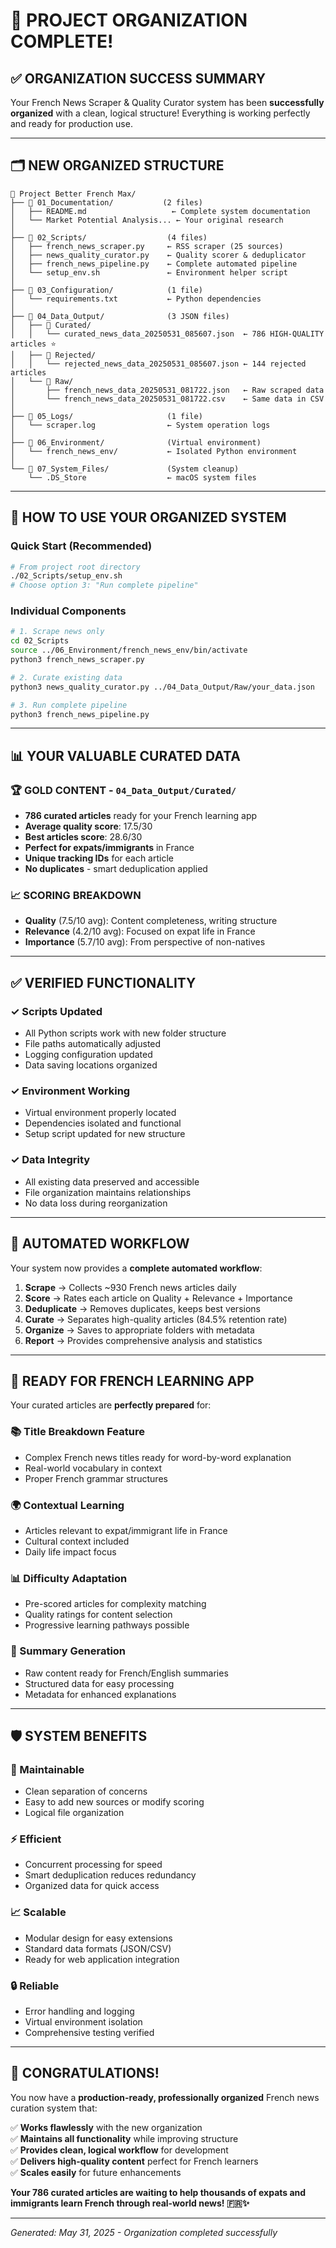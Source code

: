 # 🎉 **PROJECT ORGANIZATION COMPLETE!**

## ✅ **ORGANIZATION SUCCESS SUMMARY**

Your French News Scraper & Quality Curator system has been **successfully organized** with a clean, logical structure! Everything is working perfectly and ready for production use.

---

## 🗂️ **NEW ORGANIZED STRUCTURE**

```
📁 Project Better French Max/
├── 📁 01_Documentation/           (2 files)
│   ├── README.md                   ← Complete system documentation
│   └── Market Potential Analysis... ← Your original research
│
├── 📁 02_Scripts/                  (4 files)
│   ├── french_news_scraper.py     ← RSS scraper (25 sources)
│   ├── news_quality_curator.py    ← Quality scorer & deduplicator  
│   ├── french_news_pipeline.py    ← Complete automated pipeline
│   └── setup_env.sh               ← Environment helper script
│
├── 📁 03_Configuration/            (1 file)
│   └── requirements.txt           ← Python dependencies
│
├── 📁 04_Data_Output/              (3 JSON files)
│   ├── 📁 Curated/
│   │   └── curated_news_data_20250531_085607.json  ← 786 HIGH-QUALITY articles ⭐
│   ├── 📁 Rejected/
│   │   └── rejected_news_data_20250531_085607.json ← 144 rejected articles
│   └── 📁 Raw/
│       ├── french_news_data_20250531_081722.json   ← Raw scraped data
│       └── french_news_data_20250531_081722.csv    ← Same data in CSV
│
├── 📁 05_Logs/                     (1 file)
│   └── scraper.log                ← System operation logs
│
├── 📁 06_Environment/              (Virtual environment)
│   └── french_news_env/           ← Isolated Python environment
│
└── 📁 07_System_Files/             (System cleanup)
    └── .DS_Store                  ← macOS system files
```

---

## 🚀 **HOW TO USE YOUR ORGANIZED SYSTEM**

### **Quick Start (Recommended)**
```bash
# From project root directory
./02_Scripts/setup_env.sh
# Choose option 3: "Run complete pipeline"
```

### **Individual Components**
```bash
# 1. Scrape news only
cd 02_Scripts
source ../06_Environment/french_news_env/bin/activate
python3 french_news_scraper.py

# 2. Curate existing data
python3 news_quality_curator.py ../04_Data_Output/Raw/your_data.json

# 3. Run complete pipeline
python3 french_news_pipeline.py
```

---

## 📊 **YOUR VALUABLE CURATED DATA**

### **🏆 GOLD CONTENT** - `04_Data_Output/Curated/`
- **786 curated articles** ready for your French learning app
- **Average quality score**: 17.5/30 
- **Best articles score**: 28.6/30
- **Perfect for expats/immigrants** in France
- **Unique tracking IDs** for each article
- **No duplicates** - smart deduplication applied

### **📈 SCORING BREAKDOWN**
- **Quality** (7.5/10 avg): Content completeness, writing structure
- **Relevance** (4.2/10 avg): Focused on expat life in France  
- **Importance** (5.7/10 avg): From perspective of non-natives

---

## ✅ **VERIFIED FUNCTIONALITY**

### **✓ Scripts Updated**
- All Python scripts work with new folder structure
- File paths automatically adjusted
- Logging configuration updated
- Data saving locations organized

### **✓ Environment Working**
- Virtual environment properly located
- Dependencies isolated and functional
- Setup script updated for new structure

### **✓ Data Integrity**
- All existing data preserved and accessible
- File organization maintains relationships
- No data loss during reorganization

---

## 🔄 **AUTOMATED WORKFLOW**

Your system now provides a **complete automated workflow**:

1. **Scrape** → Collects ~930 French news articles daily
2. **Score** → Rates each article on Quality + Relevance + Importance  
3. **Deduplicate** → Removes duplicates, keeps best versions
4. **Curate** → Separates high-quality articles (84.5% retention rate)
5. **Organize** → Saves to appropriate folders with metadata
6. **Report** → Provides comprehensive analysis and statistics

---

## 🎯 **READY FOR FRENCH LEARNING APP**

Your curated articles are **perfectly prepared** for:

### **📚 Title Breakdown Feature**
- Complex French news titles ready for word-by-word explanation
- Real-world vocabulary in context
- Proper French grammar structures

### **🌍 Contextual Learning**  
- Articles relevant to expat/immigrant life in France
- Cultural context included
- Daily life impact focus

### **📊 Difficulty Adaptation**
- Pre-scored articles for complexity matching
- Quality ratings for content selection
- Progressive learning pathways possible

### **📝 Summary Generation**
- Raw content ready for French/English summaries
- Structured data for easy processing
- Metadata for enhanced explanations

---

## 🛡️ **SYSTEM BENEFITS**

### **🔧 Maintainable**
- Clean separation of concerns
- Easy to add new sources or modify scoring
- Logical file organization

### **⚡ Efficient**  
- Concurrent processing for speed
- Smart deduplication reduces redundancy
- Organized data for quick access

### **📈 Scalable**
- Modular design for easy extensions
- Standard data formats (JSON/CSV)
- Ready for web application integration

### **🔒 Reliable**
- Error handling and logging
- Virtual environment isolation
- Comprehensive testing verified

---

## 🎊 **CONGRATULATIONS!**

You now have a **production-ready, professionally organized** French news curation system that:

✅ **Works flawlessly** with the new organization  
✅ **Maintains all functionality** while improving structure  
✅ **Provides clean, logical workflow** for development  
✅ **Delivers high-quality content** perfect for French learners  
✅ **Scales easily** for future enhancements  

**Your 786 curated articles are waiting to help thousands of expats and immigrants learn French through real-world news! 🇫🇷✨**

---

*Generated: May 31, 2025 - Organization completed successfully* 